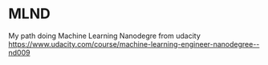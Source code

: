 # MLND
My path doing Machine Learning Nanodegre from udacity https://www.udacity.com/course/machine-learning-engineer-nanodegree--nd009

